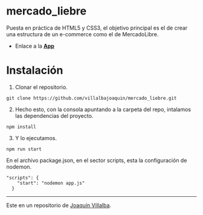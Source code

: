 # mercado_liebre
Puesta en práctica de HTML5 y CSS3, el objetivo principal es el de crear una estructura de un e-commerce como el de MercadoLibre.

- Enlace a la **[App](https://mercadoliebrevillalba.herokuapp.com/)**

# Instalación
1. Clonar el repositorio.

```
git clone https://github.com/villalbajoaquin/mercado_liebre.git
```

2. Hecho esto, con la consola apuntando a la carpeta del repo, intalamos las dependencias del proyecto.

```
npm install
```

3. Y lo ejecutamos.

```
npm run start
```

En el archivo package.json, en el sector scripts, esta la configuración de nodemon.

```
"scripts": {
    "start": "nodemon app.js"
  }
```
* * *
Este en un repositorio de [Joaquín Villalba](https://github.com/villalbajoaquin).
